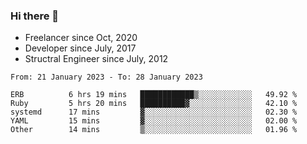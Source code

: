 ### Hi there 👋

- Freelancer since Oct, 2020
- Developer since July, 2017
- Structral Engineer since July, 2012

<!--START_SECTION:waka-->

```text
From: 21 January 2023 - To: 28 January 2023

ERB          6 hrs 19 mins   ████████████▒░░░░░░░░░░░░   49.92 %
Ruby         5 hrs 20 mins   ██████████▓░░░░░░░░░░░░░░   42.10 %
systemd      17 mins         ▓░░░░░░░░░░░░░░░░░░░░░░░░   02.30 %
YAML         15 mins         ▓░░░░░░░░░░░░░░░░░░░░░░░░   02.00 %
Other        14 mins         ▒░░░░░░░░░░░░░░░░░░░░░░░░   01.96 %
```

<!--END_SECTION:waka-->
